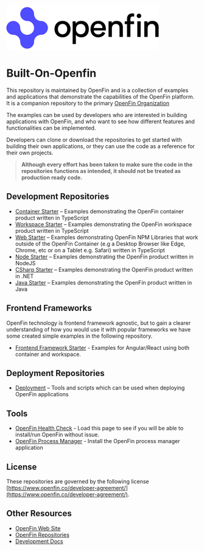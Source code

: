 <picture>
  <source media="(prefers-color-scheme: dark)" srcset="https://github.com/built-on-openfin/.github/blob/main/profile/openfin-dark.svg?raw=true">
  <source media="(prefers-color-scheme: light)" srcset="https://github.com/built-on-openfin/.github/blob/main/profile/openfin-light.svg?raw=true">
  <img alt="OpenFin" src="https://github.com/built-on-openfin/.github/blob/main/profile/openfin-light.svg?raw=true">
</picture>

# Built-On-Openfin

This repository is maintained by OpenFin and is a collection of examples and applications that demonstrate the capabilities of the OpenFin platform. It is a companion repository to the primary [OpenFin Organization](https://github.com/openfin)

The examples can be used by developers who are interested in building applications with OpenFin, and who want to see how different features and functionalities can be implemented.

Developers can clone or download the repositories to get started with building their own applications, or they can use the code as a reference for their own projects.

> **Although every effort has been taken to make sure the code in the repositories functions as intended, it should not be treated as production ready code.**

## Development Repositories

- [Container Starter](https://github.com/built-on-openfin/container-starter) – Examples demonstrating the OpenFin container product written in TypeScript
- [Workspace Starter](https://github.com/built-on-openfin/workspace-starter) – Examples demonstrating the OpenFin workspace product written in TypeScript
- [Web Starter](https://github.com/built-on-openfin/web-starter) – Examples demonstrating OpenFin NPM Libraries that work outside of the OpenFin Container (e.g a Desktop Browser like Edge, Chrome, etc or on a Tablet e.g. Safari) written in TypeScript
- [Node Starter](https://github.com/built-on-openfin/node-starter) – Examples demonstrating the OpenFin product written in NodeJS
- [CSharp Starter](https://github.com/built-on-openfin/csharp-starter) – Examples demonstrating the OpenFin product written in .NET
- [Java Starter](https://github.com/built-on-openfin/java-starter) – Examples demonstrating the OpenFin product written in Java

## Frontend Frameworks

OpenFin technology is frontend framework agnostic, but to gain a clearer understanding of how you would use it with popular frameworks we have some created simple examples in the following repository.
- [Frontend Framework Starter](https://github.com/built-on-openfin/frontend-framework-starter) - Examples for Angular/React using both container and workspace.

## Deployment Repositories

- [Deployment](https://github.com/built-on-openfin/deployment) – Tools and scripts which can be used when deploying OpenFin applications

## Tools

- [OpenFin Health Check](https://cdn.openfin.co/health/deployment/index.html) - Load this page to see if you will be able to install/run OpenFin without issue.
- [OpenFin Process Manager](https://start.openfin.co/pm) - Install the OpenFin process manager application

## License

These repositories are governed by the following license [https://www.openfin.co/developer-agreement/](https://www.openfin.co/developer-agreement/).

## Other Resources

- [OpenFin Web Site](https://www.openfin.co)
- [OpenFin Repositories](https://github.com/openfin)
- [Development Docs](https://developers.openfin.co/)

